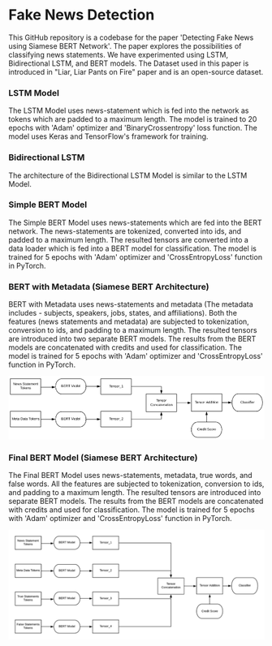 # Fake News Detection

This GitHub repository is a codebase for the paper 'Detecting Fake News using Siamese BERT Network'. The paper explores the possibilities of classifying news statements. We have experimented using LSTM, Bidirectional LSTM, and BERT models. The Dataset used in this paper is introduced in "Liar, Liar Pants on Fire" paper and is an open-source dataset.

### LSTM Model

The LSTM Model uses news-statement which is fed into the network as tokens which are padded to a maximum length. The model is trained to 20 epochs with 'Adam' optimizer and 'BinaryCrossentropy' loss function. The model uses Keras and TensorFlow's framework for training.

### Bidirectional LSTM

The architecture of the Bidirectional LSTM Model is similar to the LSTM Model.

### Simple BERT Model

The Simple BERT Model uses news-statements which are fed into the BERT network. The news-statements are tokenized, converted into ids, and padded to a maximum length. The resulted tensors are converted into a data loader which is fed into a BERT model for classification. The model is trained for 5 epochs with 'Adam' optimizer and 'CrossEntropyLoss' function in PyTorch.

### BERT with Metadata (Siamese BERT Architecture)

BERT with Metadata uses news-statements and metadata (The metadata includes - subjects, speakers, jobs, states, and affiliations). Both the features (news statements and metadata) are subjected to tokenization, conversion to ids, and padding to a maximum length. The resulted tensors are introduced into two separate BERT models. The results from the BERT models are concatenated with credits and used for classification. The model is trained for 5 epochs with 'Adam' optimizer and 'CrossEntropyLoss' function in PyTorch.

![BERT with Metadata](/images/bert_with_metadata.png)

### Final BERT Model (Siamese BERT Architecture)

The Final BERT Model uses news-statements, metadata, true words, and false words. All the features are subjected to tokenization, conversion to ids, and padding to a maximum length. The resulted tensors are introduced into separate BERT models. The results from the BERT models are concatenated with credits and used for classification. The model is trained for 5 epochs with 'Adam' optimizer and 'CrossEntropyLoss' function in PyTorch.

![Final BERT Model](/images/Final_BERT_Model.png)
